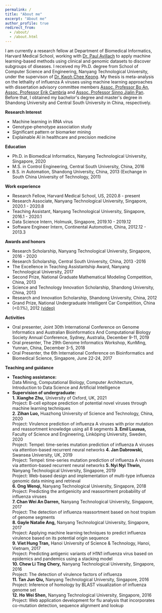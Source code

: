 ```yaml
---
permalink: /
title: "About me"
excerpt: "About me"
author_profile: true
redirect_from: 
  - /about/
  - /about.html
---
```


I am currently a research fellow at Department of Biomedical Informatics, Harvard Medical School, working with <a href="https://avillach-lab.hms.harvard.edu/">Dr. Paul Avillach</a> to apply machine learning-based methods using clinical and genomic datasets to discover subgroups of diseases. I received my Ph.D. degree from School of Computer Science and Engineering, Nanyang Technological University, under the supervison of <a href="https://personal.ntu.edu.sg/asckkwoh/">Dr. Kwoh Chee Keong</a>. My thesis is meta-analysis on the lethality of influenza A viruses using machine learning approaches with dissertation advisory committee members <a href="https://personal.ntu.edu.sg/boan/">Assoc. Professor Bo An</a>,  <a href="https://sentic.net/erikcambria/">Assoc. Professor Erik Cambria</a> and <a href="https://personal.ntu.edu.sg/sinnopan/">Assoc. Professor Sinno Jialin Pan</a>. Before that, I obtained my bachelor's degree and master's degree in Shandong University and Central South University in China, respectively.


<b>Research Interest</b>
- Machine learning in RNA virus
- Genotype-phenotype association study
- Significant pattern or biomarker mining
- Explainable AI in healthcare and precision medicine

<b>Education</b>
- Ph.D. in Biomedical Informatics, Nanyang Technological University, Singapore, 2020
- M.S. in Control Engineering, Central South University, China, 2016
- B.S. in Automation, Shandong University, China, 2013
(Exchange in South China University of Technology, 2011)

<b>Work experience</b>
- Research Fellow, Harvard Medical School, US, 2020.8 - present
- Research Associate, Nanyang Technological University, Singapore, 2020.1 - 2020.8
- Teaching Assistant, Nanyang Technological University, Singapore, 2016.1 - 2020.1
- Data Science Intern, Holmusk, Singapore, 2019.10 - 2019.12
- Software Engineer Intern, Continental Automotive, China, 2012.12 - 2013.3

<b>Awards and honors</b>
- Research Scholarship, Nanyang Technological University, Singapore, 2016 - 2020
- Research Scholarship, Central South University, China, 2013 -2016
- The Excellence in Teaching Assistantship Award, Nanyang Technological University, 2017
- Second Prize, National Graduate Mathematical Modeling Competition, China, 2013
- Science and Technology Innovation Scholarship, Shandong University, China, 2013
- Research and Innovation Scholarship, Shandong University, China, 2012
- Grand Prize, National Undergraduate Intelligent Car Competition, China (<0.1%), 2012  <a href="https://drive.google.com/file/d/1kber6JpINgj18coxI5XmV4I2bwgHdVDu/view?usp=sharing">(video)</a>

<b>Activities</b>
- Oral presenter, Joint 30th International Conference on Genome Informatics and Australian Bioinformatics And Computational Biology Society Annual Conference, Sydney, Australia, December 9-11, 2019
- Oral presenter, The 29th Genome Informatics Workshop, KunMing, Yunnan, China, December 3-5, 2018
- Oral Presenter, the 6th International Conference on Bioinformatics and Biomedical Science, Singapore, June 22-24, 2017

<b>Teaching and guidance</b>
- <b>Teaching assistance:</b>  
Data Mining, Computational Biology, Computer Architecture, Introduction to Data Science and Artificial Intelligence  
- <b>Supervision of undergraduate:</b>  
<b>1. Xianghe Zhu,</b> University of Oxford, UK, 2021  
Project: B-cell epitope prediction of potential novel viruses through machine learning techniques  
<b>2. Zihan Luo,</b> Huazhong University of Science and Technology, China, 2020  
Project: Virulence prediction of influenza A viruses with prior mutation and reassortment knowledge using all 8 segments 
<b>3. Emil Luusua,</b>  Faculty of Science and Engineering, Linköping University, Sweden, 2020  
Project: Tempel: time-series mutation prediction of influenza A viruses via attention-based recurrent neural networks
<b>4. Jan Dabrowski,</b> Swansea University, UK, 2019  
Project: Tempel: time-series mutation prediction of influenza A viruses via attention-based recurrent neural networks
<b>5. Nyi Nyi Thwin,</b> Nanyang Technological University, Singapore, 2019  
Project: Web-based design and implementation of multi-type influenza genomic data mining and retrieval   
<b>6. Ong Wenqi,</b> Nanyang Technological University, Singapore, 2018   
Project: Predicting the antigenicity and reassortment probability of influenza viruses   
<b>7. Chan Wei An Darren,</b> Nanyang Technological University, Singapore, 2017   
Project: The detection of influenza reassortment based on host tropism of genome segments   
<b>8. Gayle Natalie Ang,</b> Nanyang Technological University, Singapore, 2017   
Project: Applying machine learning techniques to predict influenza virulence based on its potential origin sequence   
<b>9. Viet Hung Tran,</b> Hanoi University of Science & Technology, Hanoi, Vietnam, 2017    
Project: Predicting antigenic variants of H1N1 influenza virus based on epidemics and pandemics using a stacking model  
<b>10. Chew Li Ting Chery,</b> Nanyang Technological University, Singapore, 2016   
Project: The detection of virulence factors of influenza  
<b>11. Tan Jun Qiu,</b> Nanyang Technological University, Singapore, 2016  
Project: Inference of homology by BLAST visualization of influenza genome set   
<b>12. Ho Wei Shen,</b> Nanyang Technological University, Singapore, 2016   
Project: Web application development for flu analysis that incorporates co-mutation detection, sequence alignment and lookup  

